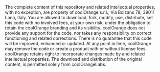 The complete content of this repository and related intellectual properties, with no exception, are property of coolOrange s.r.l., Via Bolzano 78, 39011 Lana, Italy.
You are allowed to download, fork, modify, use, distribute, sell this code with no involved fees, at your own risk, under the obligation to retain the coolOrange branding and its visibility.
coolOrange does not provide any support for the code, nor takes any responsibility on correct functioning and related corrections. There is no guarantee that this code will be improved, enhanced or updated. At any point in time, coolOrange may remove the code or create a product with or without license fees.
coolOrange retains right to incorporate changes made by and related intellectual properties.
The download and distribution of the original content, is permitted solely from coolOrangeLabs.


